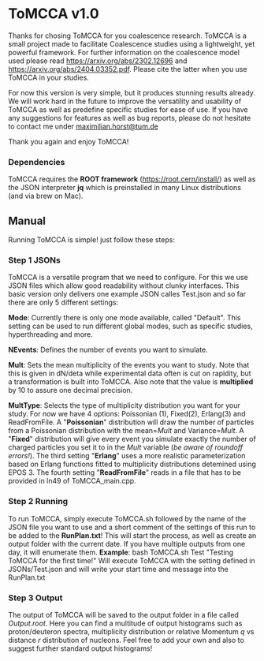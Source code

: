 # ToMCCA v1.0

Thanks for chosing ToMCCA for you coalescence research. ToMCCA is a small project made to facilitate Coalescence studies using a lightweight, yet powerful framework. For further information on the coalescence model used please read https://arxiv.org/abs/2302.12696 and https://arxiv.org/abs/2404.03352.pdf. Please cite the latter when you use ToMCCA in your studies.

  

For now this version is very simple, but it produces stunning results already. We will work hard in the future to improve the versatility and usability of ToMCCA as well as predefine specific studies for ease of use. If you have any suggestions for features as well as bug reports, please do not hesitate to contact me under maximilian.horst@tum.de

  

Thank you again and enjoy ToMCCA!

### Dependencies 
ToMCCA requires the **ROOT framework** (https://root.cern/install/) as well as the JSON interpreter **jq** which is preinstalled in many Linux distributions (and via brew on Mac).

## Manual

Running ToMCCA is simple! just follow these steps:

### Step 1 JSONs

ToMCCA is a versatile program that we need to configure. For this we use JSON files which allow good readability without clunky interfaces. This basic version only delivers one example JSON calles Test.json and so far there are only 5 different settings:

**Mode**: Currently there is only one mode available, called "Default". This setting can be used to run different global modes, such as specific studies, hyperthreading and more.

**NEvents**: Defines the number of events you want to simulate.

**Mult**:  Sets the mean multiplicity of the events you want to study. Note that this is given in dN/deta while experimental data often is cut on rapidity, but a transformation is built into ToMCCA. Also note that the value is **multiplied** by 10 to assure one decimal precision. 

**MultType**: Selects the type of multiplicity distribution you want for your study. For now we have 4 options: Poissonian (1), Fixed(2), Erlang(3) and ReadFromFile.  A "**Poissonian**" distribution will draw the number of particles from a Poissonian distribution with the mean=*Mult* and Variance=*Mult*. A "**Fixed**" distribution will give every event you simulate exactly the number of charged particles you set it to in the *Mult* variable (*be aware of roundoff errors!*).  The third setting "**Erlang**" uses a more realistic parameterization based on Erlang functions fitted to multiplicity distributions detemined using EPOS 3. The fourth setting "**ReadFromFile**" reads in a file that has to be provided in ln49 of ToMCCA_main.cpp.

  

### Step 2 Running

To run ToMCCA, simply execute ToMCCA.sh followed by the name of the JSON file you want to use and a short comment of the settings of this run to be added to the 
**RunPlan.txt**! This will start the process, as well as create an output folder with the current date. If you have multiple outputs from one day, it will enumerate them.
**Example**: bash ToMCCA.sh Test "Testing ToMCCA for the first time!"
Will execute ToMCCA with the setting defined in JSONs/Test.json and will write your start time and message into the RunPlan.txt

  

### Step 3 Output

The output of ToMCCA will be saved to the output folder in a file called *Output.root*. Here you can find a multitude of output histograms such as proton/deuteron spectra, multiplicity distribution or relative Momentum *q* vs distance *r* distribution of nucleons. Feel free to add your own and also to suggest further standard output histograms!
